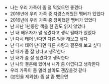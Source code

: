 - 나는 우리 가족이 좀 덜 먹었으면 좋겠다
- 2016년에 우리 가족 중 자랑스러웠던 멤버가 있었다
- 2016년에 우리 가족 중 창피했던 멤버가 있었다
- 난 지난 1년동안 책을 한 권도 읽지 않았다
- 난 내 배우자가 덜 생겼다고 생각 될때가 있었다
- 난 다시 태어 난다면 다른 일을 해보고 싶다
- 난 다시 태어 난다면 다른 사람과 결혼해 보고 싶다
- 난 내가 좀 잘 났다고 생각한다
- 난 내가 좀 잘 생겼다고 생각한다
- 난 나의 결혼에 있어서 내가 좀 아깝다고 생각한다
- 우리 가족이 좀 멀리 살아도 괜찮을것 같다
- (본인을 제외한) 좀 살 좀 뺐으면